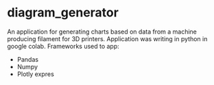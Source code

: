 # diagram_generator

An application for generating charts based on data from a machine producing filament for 3D printers.
Application was writing in python in google colab.
Frameworks used to app:
* Pandas
* Numpy
* Plotly expres
